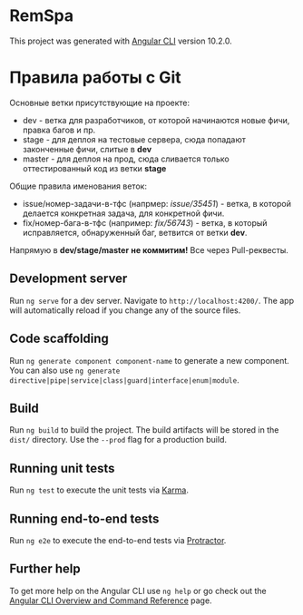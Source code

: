 # RemSpa

This project was generated with [Angular CLI](https://github.com/angular/angular-cli) version 10.2.0.

# Правила работы с Git

Основные ветки присутствующие на проекте:
* dev - ветка для разработчиков, от которой начинаются новые фичи, правка багов и пр.
* stage - для деплоя на тестовые сервера, сюда попадают законченные фичи, слитые в **dev**
* master - для деплоя на прод, сюда сливается только оттестированный код из ветки **stage**

Общие правила именования веток:
* issue/номер-задачи-в-тфс (напрмер: _issue/35451_) - ветка, в которой делается конкретная задача, для конкретной фичи.
* fix/номер-бага-в-тфс (например: _fix/56743_) - ветка, в который исправляется, обнаруженный баг, ветвится от ветки **dev**.

Напрямую в __dev/stage/master__ **не коммитим!** Все через Pull-реквесты.

## Development server

Run `ng serve` for a dev server. Navigate to `http://localhost:4200/`. The app will automatically reload if you change any of the source files.

## Code scaffolding

Run `ng generate component component-name` to generate a new component. You can also use `ng generate directive|pipe|service|class|guard|interface|enum|module`.

## Build

Run `ng build` to build the project. The build artifacts will be stored in the `dist/` directory. Use the `--prod` flag for a production build.

## Running unit tests

Run `ng test` to execute the unit tests via [Karma](https://karma-runner.github.io).

## Running end-to-end tests

Run `ng e2e` to execute the end-to-end tests via [Protractor](http://www.protractortest.org/).

## Further help

To get more help on the Angular CLI use `ng help` or go check out the [Angular CLI Overview and Command Reference](https://angular.io/cli) page.
